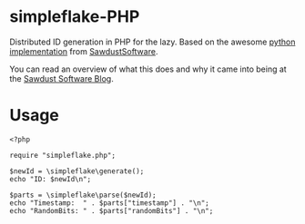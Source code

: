 # simpleflake-PHP

Distributed ID generation in PHP for the lazy. Based on the awesome [python implementation][simpleflake-py] from [SawdustSoftware][].

You can read an overview of what this does and why it came into being at the [Sawdust Software Blog][desc].

# Usage

    <?php
    
    require "simpleflake.php";
    
    $newId = \simpleflake\generate();
    echo "ID: $newId\n";
    
    $parts = \simpleflake\parse($newId);
    echo "Timestamp:  " . $parts["timestamp"] . "\n";
    echo "RandomBits: " . $parts["randomBits"] . "\n";
    

[desc]: http://engineering.custommade.com/simpleflake-distributed-id-generation-for-the-lazy/
[simpleflake-py]: https://github.com/SawdustSoftware/simpleflake
[SawdustSoftware]: http://sawdustsoftware.com/
  

